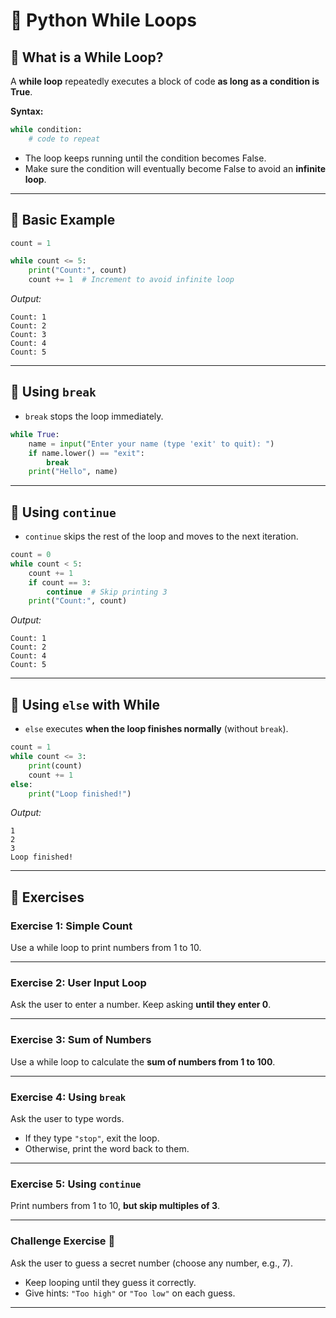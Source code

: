 # 🐍 Python While Loops

## 🔹 What is a While Loop?

A **while loop** repeatedly executes a block of code **as long as a condition is True**.

**Syntax:**

```python
while condition:
    # code to repeat
```

* The loop keeps running until the condition becomes False.
* Make sure the condition will eventually become False to avoid an **infinite loop**.

---

## 🔹 Basic Example

```python
count = 1

while count <= 5:
    print("Count:", count)
    count += 1  # Increment to avoid infinite loop
```

*Output:*

```
Count: 1
Count: 2
Count: 3
Count: 4
Count: 5
```

---

## 🔹 Using `break`

* `break` stops the loop immediately.

```python
while True:
    name = input("Enter your name (type 'exit' to quit): ")
    if name.lower() == "exit":
        break
    print("Hello", name)
```

---

## 🔹 Using `continue`

* `continue` skips the rest of the loop and moves to the next iteration.

```python
count = 0
while count < 5:
    count += 1
    if count == 3:
        continue  # Skip printing 3
    print("Count:", count)
```

*Output:*

```
Count: 1
Count: 2
Count: 4
Count: 5
```

---

## 🔹 Using `else` with While

* `else` executes **when the loop finishes normally** (without `break`).

```python
count = 1
while count <= 3:
    print(count)
    count += 1
else:
    print("Loop finished!")
```

*Output:*

```
1
2
3
Loop finished!
```

---

## 📝 Exercises

### Exercise 1: Simple Count

Use a while loop to print numbers from 1 to 10.

---

### Exercise 2: User Input Loop

Ask the user to enter a number. Keep asking **until they enter 0**.

---

### Exercise 3: Sum of Numbers

Use a while loop to calculate the **sum of numbers from 1 to 100**.

---

### Exercise 4: Using `break`

Ask the user to type words.

* If they type `"stop"`, exit the loop.
* Otherwise, print the word back to them.

---

### Exercise 5: Using `continue`

Print numbers from 1 to 10, **but skip multiples of 3**.

---

### Challenge Exercise 🎯

Ask the user to guess a secret number (choose any number, e.g., 7).

* Keep looping until they guess it correctly.
* Give hints: `"Too high"` or `"Too low"` on each guess.

---
